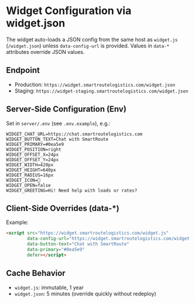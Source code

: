# Widget Configuration via widget.json

The widget auto-loads a JSON config from the same host as `widget.js` (`/widget.json`) unless `data-config-url` is provided. Values in `data-*` attributes override JSON values.

## Endpoint
- Production: `https://widget.smartroutelogistics.com/widget.json`
- Staging: `https://widget-staging.smartroutelogistics.com/widget.json`

## Server-Side Configuration (Env)
Set in `server/.env` (see `.env.example`), e.g.:
```
WIDGET_CHAT_URL=https://chat.smartroutelogistics.com
WIDGET_BUTTON_TEXT=Chat with SmartRoute
WIDGET_PRIMARY=#0ea5e9
WIDGET_POSITION=right
WIDGET_OFFSET_X=24px
WIDGET_OFFSET_Y=24px
WIDGET_WIDTH=420px
WIDGET_HEIGHT=640px
WIDGET_RADIUS=16px
WIDGET_ICON=💬
WIDGET_OPEN=false
WIDGET_GREETING=Hi! Need help with loads or rates?
```

## Client-Side Overrides (data-*)
Example:
```html
<script src="https://widget.smartroutelogistics.com/widget.js"
        data-config-url="https://widget.smartroutelogistics.com/widget.json"
        data-button-text="Chat with SmartRoute"
        data-primary="#0ea5e9"
        defer></script>
```

## Cache Behavior
- `widget.js`: immutable, 1 year
- `widget.json`: 5 minutes (override quickly without redeploy)


